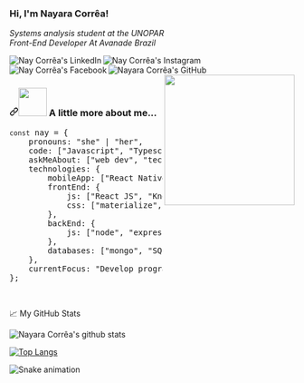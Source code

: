 ### Hi, I'm Nayara Corrêa!

<i>Systems analysis student at the UNOPAR</i><br>
<i>Front-End Developer At Avanade Brazil</i><br>

<a href="https://www.linkedin.com/in/nayara-corr%C3%AAa-03bb91149/" rel="nofollow">
  <img align="left" alt="Nay Corrêa's LinkedIn" src="https://img.shields.io/badge/linkedin-%230077B5.svg?&style=for-the-badge&logo=linkedin&logoColor=white" style="max-width:100%;">
</a>

<a href="https://www.instagram.com/_nayaracorrea/" rel="nofollow">
  <img align="left" alt="Nay Corrêa's Instagram" src="https://img.shields.io/badge/instagram-%23E4405F.svg?&style=for-the-badge&logo=instagram&logoColor=white" style="max-width:100%;">
</a>

<a href="https://www.facebook.com/NayaraFlorentino/" rel="nofollow">
  <img align="left" alt="Nay Corrêa's Facebook" src="https://img.shields.io/badge/facebook-%231877F2.svg?&style=for-the-badge&logo=facebook&logoColor=white" style="max-width:100%;">
</a>

<a href="https://github.com/naycorrea" rel="nofollow">
  <img align="left" alt="Nayara Corrêa's GitHub" src="https://img.shields.io/badge/github-%23100000.svg?&style=for-the-badge&logo=github&logoColor=white" style="max-width:100%;">
</a> 

<p><a target="_blank" rel="noopener noreferrer" href="https://camo.githubusercontent.com/1dffb6a6ad27bc1d0ae25d7e699f69aab8f5352f241770daf62efc1b436c70df/68747470733a2f2f6d656469612e67697068792e636f6d2f6d656469612f6965796c397a6d436a4f3462347436716f592f67697068792e676966"><img align="right" src="https://camo.githubusercontent.com/1dffb6a6ad27bc1d0ae25d7e699f69aab8f5352f241770daf62efc1b436c70df/68747470733a2f2f6d656469612e67697068792e636f6d2f6d656469612f6965796c397a6d436a4f3462347436716f592f67697068792e676966" width="230" data-canonical-src="https://media.giphy.com/media/ieyl9zmCjO4b4t6qoY/giphy.gif" style="max-width:100%;"></a></p>
<br><br>
<h3><a id="user-content--a-little-more-about-me" class="anchor" aria-hidden="true" href="#-a-little-more-about-me"><svg class="octicon octicon-link" viewBox="0 0 16 16" version="1.1" width="16" height="16" aria-hidden="true"><path fill-rule="evenodd" d="M7.775 3.275a.75.75 0 001.06 1.06l1.25-1.25a2 2 0 112.83 2.83l-2.5 2.5a2 2 0 01-2.83 0 .75.75 0 00-1.06 1.06 3.5 3.5 0 004.95 0l2.5-2.5a3.5 3.5 0 00-4.95-4.95l-1.25 1.25zm-4.69 9.64a2 2 0 010-2.83l2.5-2.5a2 2 0 012.83 0 .75.75 0 001.06-1.06 3.5 3.5 0 00-4.95 0l-2.5 2.5a3.5 3.5 0 004.95 4.95l1.25-1.25a.75.75 0 00-1.06-1.06l-1.25 1.25a2 2 0 01-2.83 0z"></path></svg></a><a target="_blank" rel="noopener noreferrer" href="https://camo.githubusercontent.com/be37cdc8f930300096c506ad4574eaae977c48fbb2705cfcb92f4eeab8282c7a/68747470733a2f2f6d656469612e67697068792e636f6d2f6d656469612f56674344417a634b767352364f4d307557672f67697068792e676966"><img src="https://camo.githubusercontent.com/be37cdc8f930300096c506ad4574eaae977c48fbb2705cfcb92f4eeab8282c7a/68747470733a2f2f6d656469612e67697068792e636f6d2f6d656469612f56674344417a634b767352364f4d307557672f67697068792e676966" width="50" data-canonical-src="https://media.giphy.com/media/VgCDAzcKvsR6OM0uWg/giphy.gif" style="max-width:100%;"></a> A little more about me...</h3>


<div class="highlight highlight-source-js"><pre><span class="pl-k" style="font-size: 12px">const</span> <span class="pl-s1">nay</span> <span class="pl-c1">=</span> <span class="pl-kos">{</span>
    <span class="pl-c1">pronouns</span>: <span class="pl-s">"she"</span> | <span class="pl-s">"her"</span><span class="pl-kos">,</span>
    <span class="pl-c1">code</span>: <span class="pl-kos">[</span><span class="pl-s">"Javascript"</span><span class="pl-kos">,</span> <span class="pl-s">"Typescript"</span><span class="pl-kos">,</span> <span class="pl-s">"HTML"</span><span class="pl-kos">,</span> <span class="pl-s">"CSS"</span>]</span><span class="pl-kos">,</span>
    <span class="pl-c1">askMeAbout</span>: <span class="pl-kos">[</span><span class="pl-s">"web dev"</span><span class="pl-kos">,</span> <span class="pl-s">"tech"</span><span class="pl-kos">,</span> <span class="pl-s">"app dev"</span><span class="pl-kos">,</span> <span class="pl-kos">]</span><span class="pl-kos">,</span>
    <span class="pl-c1">technologies</span>: <span class="pl-kos">{</span>
        <span class="pl-c1">mobileApp</span>: <span class="pl-kos">[</span><span class="pl-s">"React Native"</span><span class="pl-kos">]</span><span class="pl-kos">,</span>
        <span class="pl-c1">frontEnd</span>: <span class="pl-kos">{</span>
            <span class="pl-c1">js</span>: <span class="pl-kos">[</span><span class="pl-s">"React JS"</span><span class="pl-kos">,</span> <span class="pl-s">"KnockoutJS"</span><span class="pl-kos"><span class="pl-kos">,</span> <span class="pl-s">"UI5"</span><span class="pl-kos">]</span><span class="pl-kos">,</span>
            <span class="pl-c1">css</span>: <span class="pl-kos">[</span><span class="pl-s">"materialize"</span><span class="pl-kos">,</span> <span class="pl-s">"bootstrap"</span><span class="pl-kos">]</span>
        <span class="pl-kos">}</span><span class="pl-kos">,</span>
        <span class="pl-c1">backEnd</span>: <span class="pl-kos">{</span>
            <span class="pl-c1">js</span>: <span class="pl-kos">[</span><span class="pl-s">"node"</span><span class="pl-kos">,</span> <span class="pl-s">"express"</span><span class="pl-kos">,</span> <span class="pl-s">"NestJS"</span> <span class="pl-kos">]</span><span class="pl-kos">,</span>
        <span class="pl-kos">}</span><span class="pl-kos">,</span>
        <span class="pl-c1">databases</span>: <span class="pl-kos">[</span><span class="pl-s">"mongo"</span><span class="pl-kos">,</span> <span class="pl-s">"SQL Server"</span> <span class="pl-kos">]</span><span class="pl-kos">,</span>
    <span class="pl-kos">}</span><span class="pl-kos">,</span>
    <span class="pl-c1">currentFocus</span>: <span class="pl-s">"Develop programming using React and Typescript"</span><span class="pl-kos">,</span>
<span class="pl-kos">}</span><span class="pl-kos">;</span></pre>
</div>
  
  <br>
  <p><g-emoji class="g-emoji" alias="chart_with_upwards_trend" fallback-src="https://github.githubassets.com/images/icons/emoji/unicode/1f4c8.png">📈</g-emoji> My GitHub Stats</p>
  
  ![Nayara Corrêa's github stats](https://github-readme-stats.vercel.app/api?username=nayaracorrea&show_icons=true&theme=dracula)
  
  
  [![Top Langs](https://github-readme-stats.vercel.app/api/top-langs/?username=nayaracorrea&layout=compact)](https://github.com/nayaracorrea/github-readme-stats)

  ![Snake animation](https://github.com/naycorrea/naycorrea/blob/output/github-contribution-grid-snake.svg)

  
 
  
 
